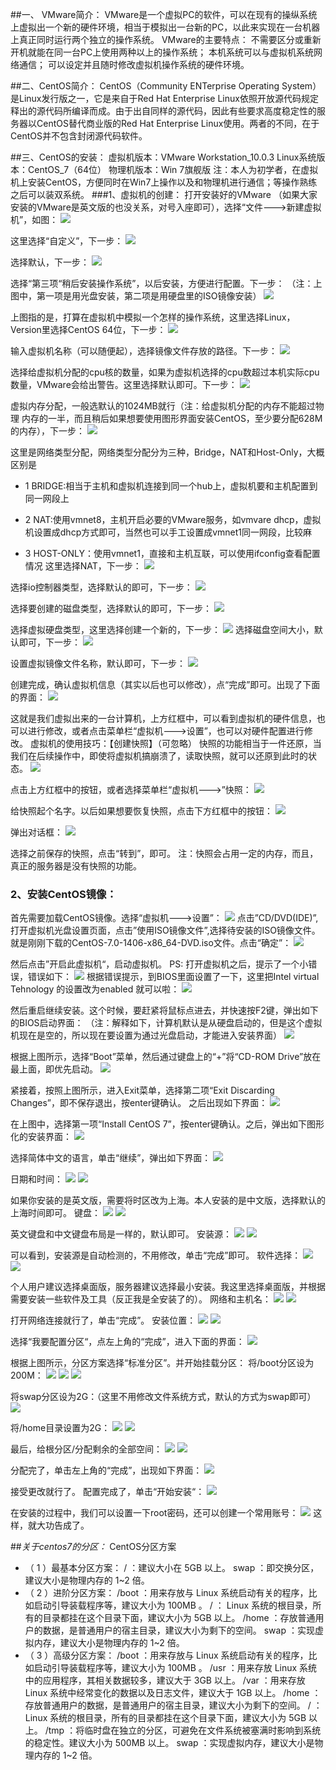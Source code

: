 ##一、 VMware简介：
VMware是一个虚拟PC的软件，可以在现有的操纵系统上虚拟出一个新的硬件环境，相当于模拟出一台新的PC，以此来实现在一台机器上真正同时运行两个独立的操作系统。
VMware的主要特点：
不需要区分或重新开机就能在同一台PC上使用两种以上的操作系统；
本机系统可以与虚拟机系统网络通信；
可以设定并且随时修改虚拟机操作系统的硬件环境。

##二、CentOS简介：
CentOS（Community ENTerprise Operating System）是Linux发行版之一，它是来自于Red Hat Enterprise Linux依照开放源代码规定释出的源代码所编译而成。由于出自同样的源代码，因此有些要求高度稳定性的服务器以CentOS替代商业版的Red Hat Enterprise Linux使用。两者的不同，在于CentOS并不包含封闭源代码软件。

##三、CentOS的安装：
虚拟机版本：VMware Workstation_10.0.3
Linux系统版本：CentOS_7（64位）
物理机版本：Win 7旗舰版
注：本人为初学者，在虚拟机上安装CentOS，方便同时在Win7上操作以及和物理机进行通信；等操作熟练之后可以装双系统。
###1、虚拟机的创建：
打开安装好的VMware （如果大家安装的VMware是英文版的也没关系，对号入座即可），选择“文件--->新建虚拟机”，如图：
![](http://note.youdao.com/yws/res/10/E6B366552E8B42598DFD343A52272571)

这里选择“自定义”，下一步：
![](http://note.youdao.com/yws/res/9/5C85643FD54A4391960B373B55F9AA3D)

选择默认，下一步：
![](http://note.youdao.com/yws/res/8/04631823F22B4EB2AF4253B063ED75EB)

选择“第三项“稍后安装操作系统”，以后安装，方便进行配置。下一步：
（注：上图中，第一项是用光盘安装，第二项是用硬盘里的ISO镜像安装）
![](http://note.youdao.com/yws/res/12/F9157F3729E24335BD921AB34C9E8F3D)

上图指的是，打算在虚拟机中模拟一个怎样的操作系统，这里选择Linux，Version里选择CentOS 64位，下一步：
![](http://note.youdao.com/yws/res/11/6EA2AE87D9514DB7ADDEDE99A2AA6538)

输入虚拟机名称（可以随便起），选择镜像文件存放的路径。下一步：
![](http://note.youdao.com/yws/res/13/904FE12B0B6C48B29D5AC0AA7EB0B103)

选择给虚拟机分配的cpu核的数量，如果为虚拟机选择的cpu数超过本机实际cpu数量，VMware会给出警告。这里选择默认即可。下一步：
![](http://note.youdao.com/yws/res/14/43605DC30D8D4A09AFE89730FA0F98DC)

虚拟内存分配，一般选默认的1024MB就行（注：给虚拟机分配的内存不能超过物理 内存的一半，而且稍后如果想要使用图形界面安装CentOS，至少要分配628M的内存），下一步：
![](http://note.youdao.com/yws/res/15/6F51AC791D594FBA822B3757A66B0F9C)

这里是网络类型分配，网络类型分配分为三种，Bridge，NAT和Host-Only，大概区别是
* 1 BRIDGE:相当于主机和虚拟机连接到同一个hub上，虚拟机要和主机配置到同一网段上

* 2 NAT:使用vmnet8，主机开启必要的VMware服务，如vmvare dhcp，虚拟机设置成dhcp方式即可，当然也可以手工设置成vmnet1同一网段，比较麻
* 3 HOST-ONLY：使用vmnet1，直接和主机互联，可以使用ifconfig查看配置情况
这里选择NAT，下一步：
![](http://note.youdao.com/yws/res/16/D4B6CA1ABF7D4246A6F438B075E56FB0)

选择io控制器类型，选择默认的即可，下一步：
![](http://note.youdao.com/yws/res/17/7E720260B22746C38E84B78EA9EDE6EB)

选择要创建的磁盘类型，选择默认的即可，下一步：
![](http://note.youdao.com/yws/res/18/C6BD98FDC9CB478E9144AD5EC50CE588)

选择虚拟硬盘类型，这里选择创建一个新的，下一步：
![](http://note.youdao.com/yws/res/19/8244620023A54FF196042BDD311C6A06)
选择磁盘空间大小，默认即可，下一步：
![](http://note.youdao.com/yws/res/20/86640155B5A24610B6193BA7907F8E4F)

设置虚拟镜像文件名称，默认即可，下一步：
![](http://note.youdao.com/yws/res/21/A12BBE72BAEE4A7F8B53F6031D322ECA)

创建完成，确认虚拟机信息（其实以后也可以修改），点“完成”即可。出现了下面的界面：
![](http://note.youdao.com/yws/res/22/11A4261429BE4922A807CE5505B55792)

这就是我们虚拟出来的一台计算机，上方红框中，可以看到虚拟机的硬件信息，也可以进行修改，或者点击菜单栏“虚拟机--->设置”，也可以对硬件配置进行修改。
虚拟机的使用技巧：【创建快照】（可忽略）
快照的功能相当于一件还原，当我们在后续操作中，即使将虚拟机搞崩溃了，读取快照，就可以还原到此时的状态。
![](http://note.youdao.com/yws/res/24/C875893CF92542EEAE3A205F7B53DAE3)

点击上方红框中的按钮，或者选择菜单栏“虚拟机--->”快照：
![](http://note.youdao.com/yws/res/25/F71C899CD1164DB49171EF4070635D67)

给快照起个名字。以后如果想要恢复快照，点击下方红框中的按钮：
![](http://note.youdao.com/yws/res/23/8003FE221DE543C18D3FB6D5DE6EEEA4)

弹出对话框：
![](http://note.youdao.com/yws/res/28/B8DCD4739E124CE69A23A5EC713CDE24)

选择之前保存的快照，点击“转到”，即可。
注：快照会占用一定的内存，而且，真正的服务器是没有快照的功能。
### 2、安装CentOS镜像：
首先需要加载CentOS镜像。选择“虚拟机--->设置”：
![](http://note.youdao.com/yws/res/26/D014D8856A3B470781B425F22E4757A4)
点击”CD/DVD(IDE)”,打开虚拟机光盘设置页面，点击”使用ISO镜像文件”,选择待安装的ISO镜像文件。就是刚刚下载的CentOS-7.0-1406-x86_64-DVD.iso文件。点击“确定”：
![](http://note.youdao.com/yws/res/27/F07447AEF1FB44A99F97EC9B7C31DDE5)

然后点击”开启此虚拟机“，启动虚拟机。
PS:
打开虚拟机之后，提示了一个小错误，错误如下：
![](http://note.youdao.com/yws/res/30/04C3BDCE117443478892520E4C7A5C66)
根据错误提示，到BIOS里面设置了一下，这里把Intel virtual Tehnology 的设置改为enabled 就可以啦：
![](http://note.youdao.com/yws/res/29/ABECAB34F85C4A27A567AF8BA0BEAAD9)

然后重启继续安装。这个时候，要赶紧将鼠标点进去，并快速按F2键，弹出如下的BIOS启动界面：
（注：解释如下，计算机默认是从硬盘启动的，但是这个虚拟机现在是空的，所以现在要设置为通过光盘启动，才能进入安装界面）
![](http://note.youdao.com/yws/res/31/447BB18BB52149DCBB5CC2145BFCFCA1)

根据上图所示，选择“Boot”菜单，然后通过键盘上的“+”将“CD-ROM Drive”放在最上面，即优先启动。
![](http://note.youdao.com/yws/res/32/CF0AB87F3F29428F81786C5CC8B3652B)

紧接着，按照上图所示，进入Exit菜单，选择第二项“Exit Discarding Changes”，即不保存退出，按enter键确认。
之后出现如下界面：
![](http://note.youdao.com/yws/res/33/BC96DADAFE2B4EE2BBF3EC1DC95F60FD)

在上图中，选择第一项“Install CentOS 7”，按enter键确认。之后，弹出如下图形化的安装界面：
![](http://note.youdao.com/yws/res/34/98138DE3C4814F6283F6F9789E0F1084)

选择简体中文的语言，单击“继续”，弹出如下界面：
![](http://note.youdao.com/yws/res/37/4F4F13C5F84C4A6FBE97A25D1CCA29EE)

日期和时间：
![](http://note.youdao.com/yws/res/36/51CEA38FE7844D64A1134935B85B47E6)
![](http://note.youdao.com/yws/res/35/3B9FECC08C2F488CB191B067A1D7BABE)

如果你安装的是英文版，需要将时区改为上海。本人安装的是中文版，选择默认的上海时间即可。
键盘：
![](http://note.youdao.com/yws/res/39/F3F2A396469844668E9CA35853010629)
![](http://note.youdao.com/yws/res/38/D547F8819F04435D949530291FFB2562)

英文键盘和中文键盘布局是一样的，默认即可。
安装源：
![](http://note.youdao.com/yws/res/40/599B6129951D4ECEB57B248163EDA77E)
![](http://note.youdao.com/yws/res/41/629E9A341DF34944971D4B0CF75783BE)

可以看到，安装源是自动检测的，不用修改，单击“完成”即可。
软件选择：
![](http://note.youdao.com/yws/res/42/2C245770F0104FE785B345534477BECA)
![](http://note.youdao.com/yws/res/44/76CBF71FFB6B463DB84E4EE6DD8D37FB)

个人用户建议选择桌面版，服务器建议选择最小安装。我这里选择桌面版，并根据需要安装一些软件及工具（反正我是全安装了的）。
网络和主机名：
![](http://note.youdao.com/yws/res/43/5203C4349B084DF5B86ECA4D6DD5B42F)
![](http://note.youdao.com/yws/res/46/AD3E710C2A164092A059D66C105D87BD)

打开网络连接就行了，单击“完成”。
安装位置：
![](http://note.youdao.com/yws/res/45/0601E16B4D0E48EAAFBF78443E3E4E18)
![](http://note.youdao.com/yws/res/47/6462F90292354D719803CEA0761DB63B)

选择“我要配置分区“，点左上角的“完成”，进入下面的界面：
![](http://note.youdao.com/yws/res/48/AAFA758D086E4B01A01C00C942E131F9)

根据上图所示，分区方案选择“标准分区”。并开始挂载分区：
将/boot分区设为200M：
![](http://note.youdao.com/yws/res/49/926DC09A33D1414DB11FC305CD6F8707)
![](http://note.youdao.com/yws/res/50/0E5B10155CB5416D9001A015C1ABB445)
![](http://note.youdao.com/yws/res/51/2E4B2D5B0A2E4EF59568AD31CC0F08CD)

将swap分区设为2G：（这里不用修改文件系统方式，默认的方式为swap即可）
![](http://note.youdao.com/yws/res/52/95C5AE9ADAAF47C588DF9DCEC3DE9645)

将/home目录设置为2G：
![](http://note.youdao.com/yws/res/54/785CC015D289499388B6B0DB8C725CBA)
![](http://note.youdao.com/yws/res/55/EBC4778472DC4070AF609A87B7B178A9)

最后，给根分区/分配剩余的全部空间：
![](http://note.youdao.com/yws/res/53/B8F4BF3E71814EBE9AE9D49BFDDA521B)
![](http://note.youdao.com/yws/res/56/1023707CE50D47B89A6116B8F0F419A1)

分配完了，单击左上角的“完成”，出现如下界面：
![](http://note.youdao.com/yws/res/58/7715F8910CB44C3D85A9DBC486DB202F)

接受更改就行了。
配置完成了，单击“开始安装“：
![](http://note.youdao.com/yws/res/57/09590EA12B434527961B070A7415E73E)

在安装的过程中，我们可以设置一下root密码，还可以创建一个常用账号：
![](http://note.youdao.com/yws/res/59/9FD82500452B40679B79D61CF3C0994D)
这样，就大功告成了。

##*关于centos7的分区：*
CentOS分区方案 
* （ 1 ）最基本分区方案：
/ ：建议大小在 5GB 以上。 
swap ：即交换分区，建议大小是物理内存的 1~2 倍。
* （ 2 ）进阶分区方案：
/boot ：用来存放与 Linux 系统启动有关的程序，比如启动引导装载程序等，建议大小为 100MB 。 
/ ： Linux 系统的根目录，所有的目录都挂在这个目录下面，建议大小为 5GB 以上。 
/home ：存放普通用户的数据，是普通用户的宿主目录，建议大小为剩下的空间。 
swap ：实现虚拟内存，建议大小是物理内存的 1~2 倍。
* （ 3 ）高级分区方案：
/boot ：用来存放与 Linux 系统启动有关的程序，比如启动引导装载程序等，建议大小为 100MB 。 
/usr ：用来存放 Linux 系统中的应用程序，其相关数据较多，建议大于 3GB 以上。 
/var ：用来存放 Linux 系统中经常变化的数据以及日志文件，建议大于 1GB 以上。 
/home ：存放普通用户的数据，是普通用户的宿主目录，建议大小为剩下的空间。 
/ ： Linux 系统的根目录，所有的目录都挂在这个目录下面，建议大小为 5GB 以上。 
/tmp ：将临时盘在独立的分区，可避免在文件系统被塞满时影响到系统的稳定性。建议大小为 500MB 以上。 
swap ：实现虚拟内存，建议大小是物理内存的 1~2 倍。
